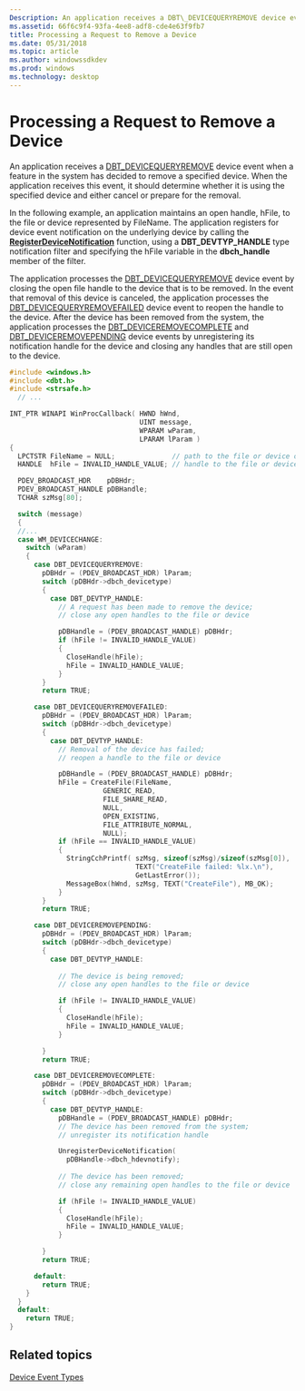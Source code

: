 ```yaml
---
Description: An application receives a DBT\_DEVICEQUERYREMOVE device event when a feature in the system has decided to remove a specified device.
ms.assetid: 66f6c9f4-93fa-4ee8-adf8-cde4e63f9fb7
title: Processing a Request to Remove a Device
ms.date: 05/31/2018
ms.topic: article
ms.author: windowssdkdev
ms.prod: windows
ms.technology: desktop
---
```


# Processing a Request to Remove a Device

An application receives a [DBT\_DEVICEQUERYREMOVE](dbt-devicequeryremove.md) device event when a feature in the system has decided to remove a specified device. When the application receives this event, it should determine whether it is using the specified device and either cancel or prepare for the removal.

In the following example, an application maintains an open handle, hFile, to the file or device represented by FileName. The application registers for device event notification on the underlying device by calling the [**RegisterDeviceNotification**](/windows/win32/Winuser/nf-winuser-registerdevicenotificationa?branch=master) function, using a **DBT\_DEVTYP\_HANDLE** type notification filter and specifying the hFile variable in the **dbch\_handle** member of the filter.

The application processes the [DBT\_DEVICEQUERYREMOVE](dbt-devicequeryremove.md) device event by closing the open file handle to the device that is to be removed. In the event that removal of this device is canceled, the application processes the [DBT\_DEVICEQUERYREMOVEFAILED](dbt-devicequeryremovefailed.md) device event to reopen the handle to the device. After the device has been removed from the system, the application processes the [DBT\_DEVICEREMOVECOMPLETE](dbt-deviceremovecomplete.md) and [DBT\_DEVICEREMOVEPENDING](dbt-deviceremovepending.md) device events by unregistering its notification handle for the device and closing any handles that are still open to the device.


```C++
#include <windows.h>
#include <dbt.h>
#include <strsafe.h>
  // ...

INT_PTR WINAPI WinProcCallback( HWND hWnd,
                                UINT message,
                                WPARAM wParam,
                                LPARAM lParam )
{
  LPCTSTR FileName = NULL;              // path to the file or device of interest
  HANDLE  hFile = INVALID_HANDLE_VALUE; // handle to the file or device

  PDEV_BROADCAST_HDR    pDBHdr;
  PDEV_BROADCAST_HANDLE pDBHandle;
  TCHAR szMsg[80];

  switch (message)
  {
  //...
  case WM_DEVICECHANGE:
    switch (wParam)
    {
      case DBT_DEVICEQUERYREMOVE:
        pDBHdr = (PDEV_BROADCAST_HDR) lParam;
        switch (pDBHdr->dbch_devicetype)
        {
          case DBT_DEVTYP_HANDLE:
            // A request has been made to remove the device;
            // close any open handles to the file or device

            pDBHandle = (PDEV_BROADCAST_HANDLE) pDBHdr;
            if (hFile != INVALID_HANDLE_VALUE) 
            {
              CloseHandle(hFile);
              hFile = INVALID_HANDLE_VALUE;
            }
        }
        return TRUE;

      case DBT_DEVICEQUERYREMOVEFAILED:
        pDBHdr = (PDEV_BROADCAST_HDR) lParam;
        switch (pDBHdr->dbch_devicetype)
        {
          case DBT_DEVTYP_HANDLE:
            // Removal of the device has failed;
            // reopen a handle to the file or device

            pDBHandle = (PDEV_BROADCAST_HANDLE) pDBHdr;
            hFile = CreateFile(FileName,
                       GENERIC_READ,
                       FILE_SHARE_READ,
                       NULL,
                       OPEN_EXISTING,
                       FILE_ATTRIBUTE_NORMAL,
                       NULL);
            if (hFile == INVALID_HANDLE_VALUE) 
            {
              StringCchPrintf( szMsg, sizeof(szMsg)/sizeof(szMsg[0]), 
                               TEXT("CreateFile failed: %lx.\n"), 
                               GetLastError());
              MessageBox(hWnd, szMsg, TEXT("CreateFile"), MB_OK);
            }
        }
        return TRUE;

      case DBT_DEVICEREMOVEPENDING:
        pDBHdr = (PDEV_BROADCAST_HDR) lParam;
        switch (pDBHdr->dbch_devicetype)
        {
          case DBT_DEVTYP_HANDLE:
          
            // The device is being removed;
            // close any open handles to the file or device

            if (hFile != INVALID_HANDLE_VALUE) 
            {
              CloseHandle(hFile);
              hFile = INVALID_HANDLE_VALUE;
            }

        }
        return TRUE;

      case DBT_DEVICEREMOVECOMPLETE:
        pDBHdr = (PDEV_BROADCAST_HDR) lParam;
        switch (pDBHdr->dbch_devicetype)
        {
          case DBT_DEVTYP_HANDLE:
            pDBHandle = (PDEV_BROADCAST_HANDLE) pDBHdr;
            // The device has been removed from the system;
            // unregister its notification handle

            UnregisterDeviceNotification(
              pDBHandle->dbch_hdevnotify);
              
            // The device has been removed;
            // close any remaining open handles to the file or device

            if (hFile != INVALID_HANDLE_VALUE) 
            {
              CloseHandle(hFile);
              hFile = INVALID_HANDLE_VALUE;
            }

        }
        return TRUE;

      default:
        return TRUE;
    }
  }
  default:
    return TRUE;
}
```



## Related topics

<dl> <dt>

[Device Event Types](device-event-types.md)
</dt> </dl>

 

 



